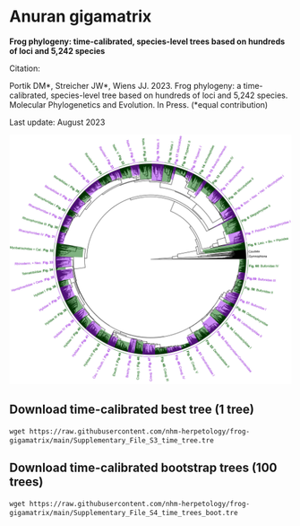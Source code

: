 # Anuran gigamatrix
**Frog phylogeny: time-calibrated, species-level trees based on hundreds of loci and 5,242 species**

Citation:

Portik DM*, Streicher JW*, Wiens JJ. 2023. Frog phylogeny: a time-calibrated, species-level tree based on hundreds of loci and 5,242 species. Molecular Phylogenetics and Evolution. In Press. (*equal contribution)

Last update: August 2023

![Phylogeny Overview](https://github.com/nhm-herpetology/frog-gigamatrix/blob/main/phylogeny_overview.jpg)

## Download time-calibrated best tree (1 tree)

```
wget https://raw.githubusercontent.com/nhm-herpetology/frog-gigamatrix/main/Supplementary_File_S3_time_tree.tre
``` 

## Download time-calibrated bootstrap trees (100 trees)

```
wget https://raw.githubusercontent.com/nhm-herpetology/frog-gigamatrix/main/Supplementary_File_S4_time_trees_boot.tre
``` 
